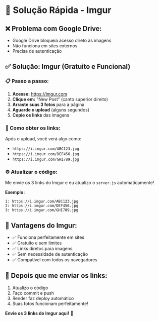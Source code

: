 # 🚀 Solução Rápida - Imgur

## ❌ **Problema com Google Drive:**
- Google Drive bloqueia acesso direto às imagens
- Não funciona em sites externos
- Precisa de autenticação

## ✅ **Solução: Imgur (Gratuito e Funcional)**

### 📋 **Passo a passo:**

1. **Acesse:** https://imgur.com
2. **Clique em:** "New Post" (canto superior direito)
3. **Arraste suas 3 fotos** para a página
4. **Aguarde o upload** (alguns segundos)
5. **Copie os links** das imagens

### 🔗 **Como obter os links:**

Após o upload, você verá algo como:
- `https://i.imgur.com/ABC123.jpg`
- `https://i.imgur.com/DEF456.jpg`  
- `https://i.imgur.com/GHI789.jpg`

### ⚙️ **Atualizar o código:**

Me envie os 3 links do Imgur e eu atualizo o `server.js` automaticamente!

**Exemplo:**
```
1: https://i.imgur.com/ABC123.jpg
2: https://i.imgur.com/DEF456.jpg
3: https://i.imgur.com/GHI789.jpg
```

## 🎯 **Vantagens do Imgur:**

- ✅ Funciona perfeitamente em sites
- ✅ Gratuito e sem limites
- ✅ Links diretos para imagens
- ✅ Sem necessidade de autenticação
- ✅ Compatível com todos os navegadores

## 🚀 **Depois que me enviar os links:**

1. Atualizo o código
2. Faço commit e push
3. Render faz deploy automático
4. Suas fotos funcionam perfeitamente!

**Envie os 3 links do Imgur aqui!** 📸
